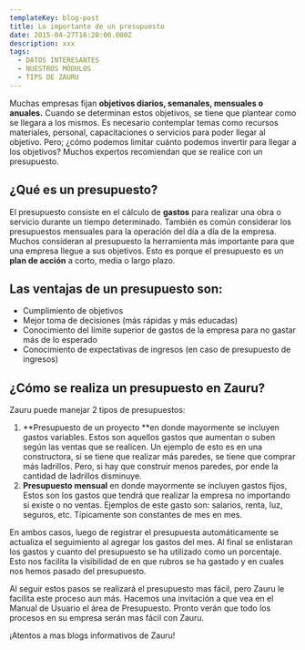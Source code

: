 ```yaml
---
templateKey: blog-post
title: Lo importante de un presupuesto
date: 2015-04-27T16:28:00.000Z
description: xxx
tags:
  - DATOS INTERESANTES
  - NUESTROS MÓDULOS
  - TIPS DE ZAURU
---
```

Muchas empresas  fijan **objetivos diarios, semanales, mensuales o anuales.** Cuando se determinan estos objetivos, se tiene que plantear como se llegara a los mismos. Es necesario contemplar temas como recursos materiales, personal, capacitaciones o servicios para poder llegar al objetivo. Pero; ¿cómo podemos limitar cuánto podemos invertir para  llegar a los objetivos? Muchos expertos recomiendan que se realice con un presupuesto.



## ¿Qué es un presupuesto?

El presupuesto consiste en el cálculo de **gastos** para realizar una obra o servicio durante un tiempo determinado. También es común considerar los presupuestos mensuales para la operación del día a día de la empresa.  Muchos consideran al presupuesto la herramienta más importante para que una empresa llegue a sus objetivos.  Esto es porque el presupuesto es un **plan de acción** a corto, media o largo plazo.



## Las ventajas de un presupuesto son:

* Cumplimiento de objetivos
* Mejor toma de decisiones (más rápidas y más educadas)
* Conocimiento del límite superior de gastos de la empresa para no gastar más de lo esperado
* Conocimiento de expectativas de ingresos (en caso de presupuesto de ingresos)

## ¿Cómo se realiza un presupuesto en Zauru?

Zauru puede manejar 2 tipos de presupuestos:



1. **Presupuesto de un proyecto **en donde mayormente se incluyen gastos variables. Estos son aquellos gastos que aumentan o suben según las ventas que se realicen. Un ejemplo de esto es en una constructora, si se tiene que realizar más paredes, se tiene que comprar más ladrillos. Pero, si hay que construir menos paredes, por ende la cantidad de ladrillos disminuye.
2. **Presupuesto mensual** en donde mayormente se incluyen gastos fijos, Estos son los gastos que tendrá que realizar la empresa no importando si existe o no ventas. Ejemplos de este gasto son: salarios, renta, luz, seguros, etc. Típicamente son constantes de mes en mes.

En ambos casos, luego de registrar el presupuesta automáticamente se actualiza el seguimiento al agregar los gastos del mes. Al final se enlistaran los gastos y cuanto del presupuesto se ha utilizado como un porcentaje. Esto nos facilita la visibilidad de en que rubros se ha gastado y en cuales nos hemos pasado del presupuesto.



Al seguir estos pasos se realizará el presupuesto mas fácil, pero Zauru le facilita este proceso aun más. Hacemos una invitación a que vea en el Manual de Usuario el área de Presupuesto. Pronto verán que todo los procesos en su empresa serán mas fácil con Zauru.



¡Atentos a mas blogs informativos de Zauru!
